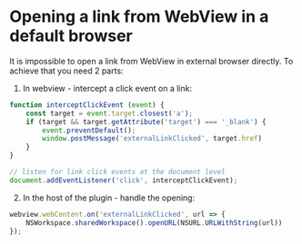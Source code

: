 # Opening a link from WebView in a default browser

It is impossible to open a link from WebView in external browser directly.
To achieve that you need 2 parts:

1. In webview - intercept a click event on a link:

```js
function interceptClickEvent (event) {
    const target = event.target.closest('a');
    if (target && target.getAttribute('target') === '_blank') {
        event.preventDefault();
        window.postMessage('externalLinkClicked', target.href)
    }
}

// listen for link click events at the document level
document.addEventListener('click', interceptClickEvent);
```

2. In the host of the plugin - handle the opening:

```js
webview.webContent.on('externalLinkClicked', url => {
    NSWorkspace.sharedWorkspace().openURL(NSURL.URLWithString(url))
});

```
